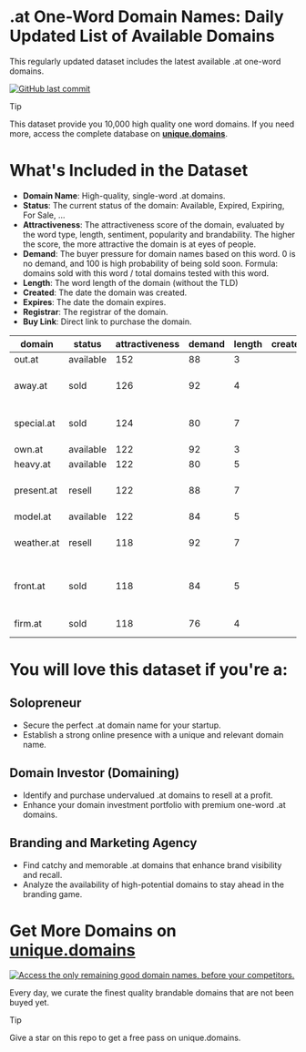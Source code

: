 
# .at One-Word Domain Names: Daily Updated List of Available Domains

This regularly updated dataset includes the latest available .at one-word domains.

[![GitHub last commit](https://img.shields.io/github/last-commit/google/skia.svg?style=flat)]() 

> [!TIP]
> This dataset provide you 10,000 high quality one word domains.
> If you need more, access the complete database on **[unique.domains](https://unique.domains?utm_source=github&utm_medium=dataset&utm_campaign=.at&utm_content=description.top)**.

# What's Included in the Dataset

- **Domain Name**: High-quality, single-word .at domains.
- **Status**: The current status of the domain: Available, Expired, Expiring, For Sale, ...
- **Attractiveness**: The attractiveness score of the domain, evaluated by the word type, length, sentiment, popularity and brandability. The higher the score, the more attractive the domain is at eyes of people.
- **Demand**: The buyer pressure for domain names based on this word. 0 is no demand, and 100 is high probability of being sold soon. Formula: domains sold with this word / total domains tested with this word.
- **Length**: The word length of the domain (without the TLD)
- **Created**: The date the domain was created.
- **Expires**: The date the domain expires.
- **Registrar**: The registrar of the domain.
- **Buy Link**: Direct link to purchase the domain.

| domain     | status    | attractiveness | demand | length | created | expires | registrar                                                             | sectors                           |
| ---------- | --------- | -------------- | ------ | ------ | ------- | ------- | --------------------------------------------------------------------- | --------------------------------- |
| out.at     | available | 152            | 88     | 3      |         |         |                                                                       | Business,General,Media,Technology |
| away.at    | sold      | 126            | 92     | 4      |         |         | Domainers Registrar AG ( https://nic.at/registrar/668 )               | Business,Media,Travel             |
| special.at | sold      | 124            | 80     | 7      |         |         | GoDaddy.com, LLC ( https://nic.at/registrar/693 )                     | Business,Media,Retail             |
| own.at     | available | 122            | 92     | 3      |         |         |                                                                       | Business,Finance,Real Estate      |
| heavy.at   | available | 122            | 80     | 5      |         |         |                                                                       | Business,Media,Technology         |
| present.at | resell    | 122            | 88     | 7      |         |         | EWBCD GmbH ( https://nic.at/registrar/750 )                           | Business,Education,Media          |
| model.at   | available | 122            | 84     | 5      |         |         |                                                                       | Business,Fashion,Technology       |
| weather.at | resell    | 118            | 92     | 7      |         |         | InterNetX GmbH ( https://nic.at/registrar/80 )                        | Environment,Media,Travel          |
| front.at   | sold      | 118            | 84     | 5      |         |         | Hosting concepts B.V. / Registrar.eu ( https://nic.at/registrar/648 ) | Business,General,Media,Technology |
| firm.at    | sold      | 118            | 76     | 4      |         |         | registrant:     IISP622845-NICAT                                      | Business,Finance,Law              |

# You will love this dataset if you're a:

## Solopreneur

- Secure the perfect .at domain name for your startup.
- Establish a strong online presence with a unique and relevant domain name.

## Domain Investor (Domaining)

- Identify and purchase undervalued .at domains to resell at a profit.
- Enhance your domain investment portfolio with premium one-word .at domains.

## Branding and Marketing Agency

- Find catchy and memorable .at domains that enhance brand visibility and recall.
- Analyze the availability of high-potential domains to stay ahead in the branding game.

# Get More Domains on [unique.domains](https://unique.domains?utm_source=github&utm_medium=dataset&utm_campaign=.at&utm_content=description.bottom)

[![Access the only remaining good domain names, before your competitors.](https://github.at/UniqueDomains/at-oneword-domains/blob/main/unique.domains.jpg?raw=true)](https://unique.domains?utm_source=github&utm_medium=dataset&utm_campaign=.at&utm_content=description.image)

Every day, we curate the finest quality brandable domains that are not been buyed yet.

> [!TIP]
> Give a star on this repo to get a free pass on unique.domains.
        